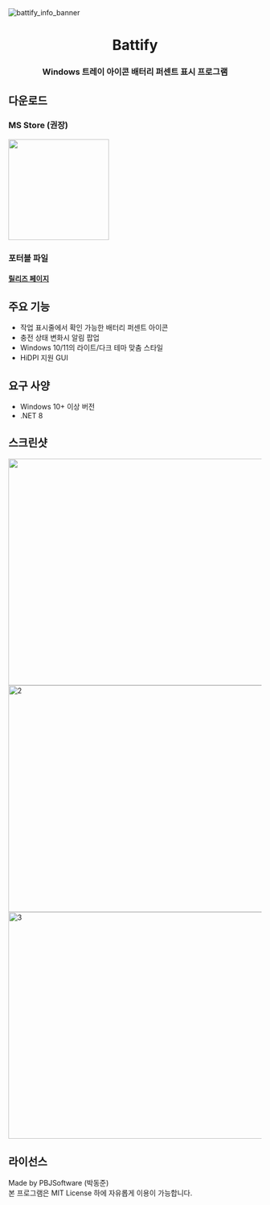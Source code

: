 <img alt="battify_info_banner" src="https://github.com/user-attachments/assets/f5855e80-f63f-4460-83d8-fa41d451916b" />
<div align="center">
  
# Battify
  
### Windows 트레이 아이콘 배터리 퍼센트 표시 프로그램  
</div>

## 다운로드

### MS Store (권장)

<a href="https://apps.microsoft.com/detail/9P4FMBB50JV9?referrer=appbadge&mode=direct">
	<img src="https://get.microsoft.com/images/en-us%20dark.svg" width="200"/>
</a>

### 포터블 파일

#### [릴리즈 페이지](https://github.com/pdjdev/Battify/releases)



## 주요 기능

- 작업 표시줄에서 확인 가능한 배터리 퍼센트 아이콘
- 충전 상태 변화시 알림 팝업
- Windows 10/11의 라이트/다크 테마 맞춤 스타일
- HiDPI 지원 GUI

## 요구 사양
- Windows 10+ 이상 버전
- .NET 8

## 스크린샷

<img src="preview_video.webp" width="800" height="450" />

<img width="800" height="450" alt="2" src="https://github.com/user-attachments/assets/62e1c43c-835c-4c94-b511-d5ad7d16eafa" />

<img width="800" height="450" alt="3" src="https://github.com/user-attachments/assets/4e256541-161c-4dc1-a062-6f7aa51c89ba" />


## 라이선스

Made by PBJSoftware (박동준)  
본 프로그램은 MIT License 하에 자유롭게 이용이 가능합니다.
